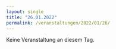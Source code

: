 ```yaml
---
layout: single
title: "26.01.2022"
permalink: /veranstaltungen/2022/01/26/
---
```


Keine Veranstaltung an diesem Tag.
